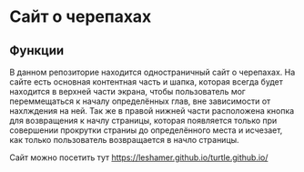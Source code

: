 # Сайт о черепахах
## Функции

В данном репозиторие находится одностраничный сайт о черепахах. На сайте есть основная контентная часть и шапка, которая всегда будет находится в верхней части экрана, чтобы пользователь мог переммещаться к началу определённых глав, вне зависимости от нахлждения на ней. Так же в правой нижней части расположена кнопка для возвращения к начлу страницы, которая появляется только при совершении прокрутки страниы до определённого места и исчезает, как только пользователь возвращается в начло страницы.

Сайт можно посетить тут   https://leshamer.github.io/turtle.github.io/
